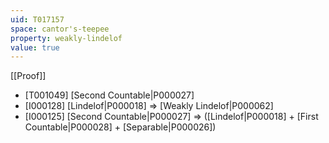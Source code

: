```yaml
---
uid: T017157
space: cantor's-teepee
property: weakly-lindelof
value: true
---
```

[[Proof]]

* [T001049] [Second Countable|P000027]
* [I000128] [Lindelof|P000018] => [Weakly Lindelof|P000062]
* [I000125] [Second Countable|P000027] => ([Lindelof|P000018] + [First Countable|P000028] + [Separable|P000026])

